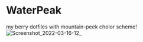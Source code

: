 # WaterPeak
my berry dotfiles with mountain-peek cholor scheme!
![Screenshot_2022-03-16-12_](https://user-images.githubusercontent.com/98967930/158677042-fe35a561-4c03-4a73-b521-a44c3937c9bf.png)
